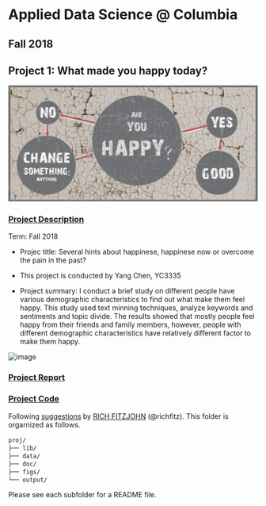 ﻿# Applied Data Science @ Columbia
## Fall 2018
## Project 1: What made you happy today?

![image](figs/Are-You-Happy.jpg)

### [Project Description](doc/)

Term: Fall 2018

+ Projec title: Several hints about happinese, happinese now or overcome the pain in the past?
+ This project is conducted by Yang Chen, YC3335

+ Project summary: I conduct a brief study on different people have various demographic characteristics to find out what make them feel happy. This study used text minning techniques, analyze keywords and sentiments and topic divide. The results showed that mostly people feel happy from their friends and family members, however, people with different demographic characteristics have relatively different factor to make them happy.

![image](figs/hayyp_moment.jpg)

### [Project Report](https://cdn.rawgit.com/TZstatsADS/Fall2018-Proj1-spandcy/master/output/Project1_report_yc3335.html)

### [Project Code](doc/Project1_report_yc3335.Rmd)

Following [suggestions](http://nicercode.github.io/blog/2013-04-05-projects/) by [RICH FITZJOHN](http://nicercode.github.io/about/#Team) (@richfitz). This folder is orgarnized as follows.

```
proj/
├── lib/
├── data/
├── doc/
├── figs/
└── output/
```

Please see each subfolder for a README file.
